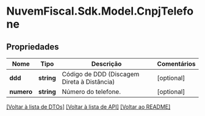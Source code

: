 # NuvemFiscal.Sdk.Model.CnpjTelefone

## Propriedades

Nome | Tipo | Descrição | Comentários
------------ | ------------- | ------------- | -------------
**ddd** | **string** | Código de DDD (Discagem Direta à Distância) | [optional] 
**numero** | **string** | Número do telefone. | [optional] 

[[Voltar à lista de DTOs]](../README.md#documentation-for-models) [[Voltar à lista de API]](../README.md#documentation-for-api-endpoints) [[Voltar ao README]](../README.md)

